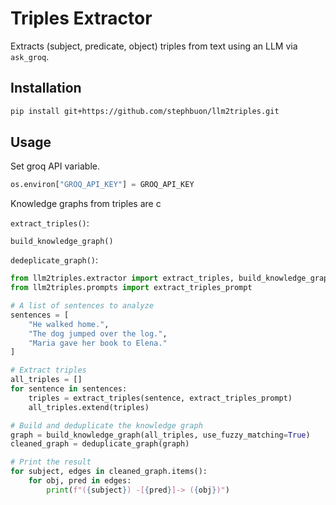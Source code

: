 # Triples Extractor

Extracts (subject, predicate, object) triples from text using an LLM via `ask_groq`.

## Installation

```bash
pip install git+https://github.com/stephbuon/llm2triples.git
```

## Usage

Set groq API variable.

```python
os.environ["GROQ_API_KEY"] = GROQ_API_KEY
```

Knowledge graphs from triples are c

`extract_triples()`: 

`build_knowledge_graph()`

`dedeplicate_graph()`:


```python
from llm2triples.extractor import extract_triples, build_knowledge_graph, deduplicate_graph
from llm2triples.prompts import extract_triples_prompt

# A list of sentences to analyze
sentences = [
    "He walked home.",
    "The dog jumped over the log.",
    "Maria gave her book to Elena."
]

# Extract triples
all_triples = []
for sentence in sentences:
    triples = extract_triples(sentence, extract_triples_prompt)
    all_triples.extend(triples)

# Build and deduplicate the knowledge graph
graph = build_knowledge_graph(all_triples, use_fuzzy_matching=True)
cleaned_graph = deduplicate_graph(graph)

# Print the result
for subject, edges in cleaned_graph.items():
    for obj, pred in edges:
        print(f"({subject}) -[{pred}]-> ({obj})")
```
